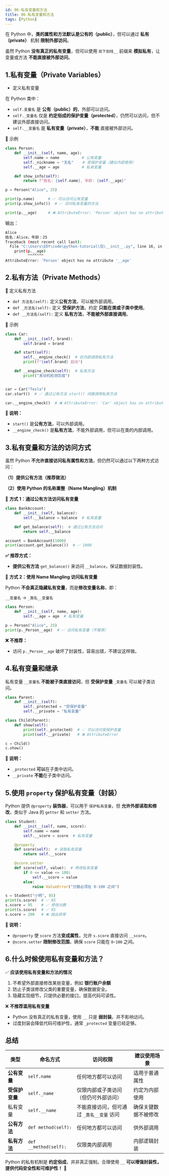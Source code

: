 ```yaml
---
id: 06-私有变量和方法
title: 06-私有变量和方法
tags: [Python]
---
```


在 Python 中，**类的属性和方法默认是公有的（public）**，但可以通过 **私有（private）** 机制 **限制外部访问**。

虽然 Python **没有真正的私有变量**，但可以使用 `双下划线__` 前缀来 **模拟私有**，让变量或方法 **不能直接被外部访问**。

## 1.私有变量（Private Variables）

- 定义私有变量

在 Python 类中：

- `self.变量名` 是 **公有（public）的**，外部可以访问。
- `self._变量名` 仅是 **约定俗成的保护变量（protected）**，仍然可以访问，但不建议外部直接访问。
- `self.__变量名` 是 **私有变量（private）**，**不能** 直接被外部访问。

🔸 示例

```python
class Person:
    def __init__(self, name, age):
        self.name = name          # 公有变量
        self._nickname = "无名"    # 受保护变量（建议内部使用）
        self.__age = age          # 私有变量

    def show_info(self):
        return f"姓名: {self.name}, 年龄: {self.__age}"

p = Person("Alice", 25)

print(p.name)      # ✅ 可以访问公有变量
print(p.show_info())  # ✅ 访问私有变量的方法

print(p.__age)     # ❌ AttributeError: 'Person' object has no attribute '__age'
```

输出：

```bash
Alice
姓名：Alice，年龄：25
Traceback (most recent call last):
  File "C:\Users\EDY\code\python-tutorial\包\__init__.py", line 16, in <module>
    print(p.__age)
          ^^^^^^^
AttributeError: 'Person' object has no attribute '__age'
```

## 2.私有方法（Private Methods）

🔹 定义私有方法

- `def 方法名(self):` 定义**公有方法**，可以被外部调用。
- `def _方法名(self):` 定义 **受保护方法**，约定 **只能在类或子类中使用**。
- `def __方法名(self):` 定义 **私有方法**，**不能被外部直接调用**。

🔸 示例

```python
class Car:
    def __init__(self, brand):
        self.brand = brand

    def start(self):
        self.__engine_check()  # 在内部调用私有方法
        print(f"{self.brand} 启动")

    def __engine_check(self):  # 私有方法
        print("发动机检测完成")


car = Car("Tesla")
car.start()  # ✅ 通过公有方法 start() 间接调用私有方法

car.__engine_check()  # ❌ AttributeError: 'Car' object has no attribute '__engine_check'
```

**🔹 说明：**

- `start()` 是**公有方法**，可以外部调用。
- `__engine_check()` 是**私有方法**，不能外部调用，但可以在类的内部调用。

## 3.私有变量和方法的访问方式

虽然 Python **不允许直接访问私有属性和方法**，但仍然可以通过以下两种方式访问：

**（1）提供公有方法（推荐做法）**

**（2）使用 Python 的名称重整（Name Mangling）机制**

🔹 **方式 1：通过公有方法访问私有变量**

```python
class BankAccount:
    def __init__(self, balance):
        self.__balance = balance  # 私有变量

    def get_balance(self):  # 通过公有方法访问
        return self.__balance

account = BankAccount(1000)
print(account.get_balance())  # ✅ 1000
```

**✅ 推荐方式：**

- **提供公有方法** `get_balance()` 来访问 `__balance`，保证数据封装性。

🔹 **方式 2：使用 Name Mangling 访问私有变量**

Python **不会真正隐藏私有变量**，而是**修改变量名称**，即：

`__变量名` → `_类名__变量名`

```python
class Person:
    def __init__(self, name, age):
        self.__age = age  # 私有变量

p = Person("Alice", 25)
print(p._Person__age)  # ✅ 访问私有变量（不推荐）
```

**❌ 不推荐：**

- 访问 `p._Person__age` 破坏了封装性，容易出错，不建议这样做。

## 4.私有变量和继承

私有变量 `__变量名` **不能被子类直接访问**，但 **受保护变量** `_变量名` 可以被子类访问。

```python
class Parent:
    def __init__(self):
        self._protected = "受保护变量"
        self.__private = "私有变量"

class Child(Parent):
    def show(self):
        print(self._protected)  # ✅ 可以访问受保护变量
        print(self.__private)   # ❌ AttributeError

c = Child()
c.show()
```

**🔹 说明：**

- `_protected` **可以**在子类中访问。
- `__private` **不能**在子类中访问。

## 5.使用 `property` 保护私有变量（封装）

Python 提供 `@property` **装饰器**，可以用于 `保护私有变量`，但 **允许外部读取和修改**，类似于 Java 的 `getter` 和 `setter` 方法。

```python
class Student:
    def __init__(self, name, score):
        self.name = name
        self.__score = score  # 私有变量

    @property
    def score(self):  # 读取私有变量
        return self.__score

    @score.setter
    def score(self, value):  # 修改私有变量
        if 0 <= value <= 100:
            self.__score = value
        else:
            raise ValueError("分数必须在 0-100 之间")

s = Student("小明", 85)
print(s.score)  # ✅ 85
s.score = 95    # ✅ 修改分数
print(s.score)  # ✅ 95
s.score = 200   # ❌ 抛出异常
```

**🔹 说明：**

- `@property` 使 `score` 方法**变成属性**，允许 `s.score` 直接访问 `__score`。
- `@score.setter` **限制修改范围**，确保 `score` 只能在 `0~100` 之间。

## 6.什么时候使用私有变量和方法？

✅ **应该使用私有变量和方法的情况**

1. 不希望外部直接修改某些变量，例如 **银行账户余额**
2. 防止子类误修改父类的重要变量，确保数据安全。
3. 隐藏实现细节，只提供必要的接口，提高代码可读性。

❌ **不推荐滥用私有变量**

- Python 没有真正的私有变量，使用 `__` 只是 **弱封装**，并不影响访问。
- 过度封装会降低代码可维护性，通常 `_protected` 变量已经足够。

## 总结

| 类型           | 命名方式              | 访问权限                                  | 建议使用场景         |
| -------------- | --------------------- | ----------------------------------------- | -------------------- |
| **公有变量**   | `self.name`           | 任何地方都可以访问                        | 适用于普通属性       |
| **受保护变量** | `self._name`          | 仅限内部或子类访问（但仍可外部访问）      | 约定为内部使用       |
| 私有变量       | `self.__name`         | 不能直接访问，但可通过 `_类名__变量` 访问 | 确保关键数据不被修改 |
| **公有方法**   | `def method(self):`   | 任何地方都可以访问                        | 供外部调用           |
| **私有方法**   | `def __method(self):` | 仅限类内部调用                            | 内部逻辑封装         |

Python 的私有机制是 **约定俗成**，并非真正强制。合理使用 `__` **可以增强封装性，提供代码安全性和可维护性！** 🚀

